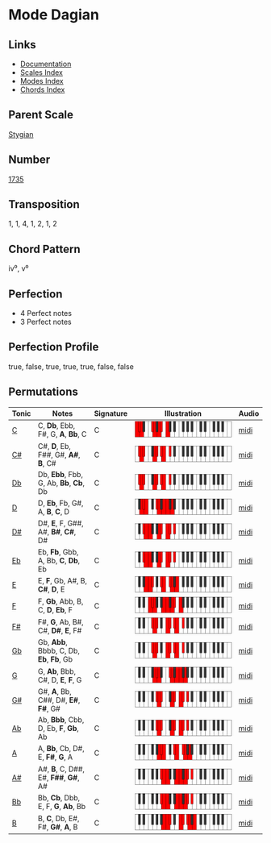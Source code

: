 # Mode Dagian

## Links

- [Documentation](README.md)
- [Scales Index](Scales.md)
- [Modes Index](Modes.md)
- [Chords Index](Chords.md)

## Parent Scale

[Stygian](ScaleStygian.md)

## Number

[1735](https://ianring.com/musictheory/scales/1735)

## Transposition

1, 1, 4, 1, 2, 1, 2

## Chord Pattern

iv⁰, v⁰

## Perfection

- 4 Perfect notes
- 3 Perfect notes

## Perfection Profile

true, false, true, true, true, false, false

## Permutations

| Tonic | Notes | Signature | Illustration | Audio |
|-------|-------|-----------|--------------|-------|
| [C](ModeCNaturalDagian.md) | C, **Db**, Ebb, F#, G, **A**, **Bb**, C | C | ![CNaturalDagian](ModeCNaturalDagian.png) | [midi](https://github.com/edipermadi/music/blob/main/docs/ModeCNaturalDagian.mid?raw=true) |
| [C#](ModeCSharpDagian.md) | C#, **D**, Eb, F##, G#, **A#**, **B**, C# | C | ![CSharpDagian](ModeCSharpDagian.png) | [midi](https://github.com/edipermadi/music/blob/main/docs/ModeCSharpDagian.mid?raw=true) |
| [Db](ModeDFlatDagian.md) | Db, **Ebb**, Fbb, G, Ab, **Bb**, **Cb**, Db | C | ![DFlatDagian](ModeDFlatDagian.png) | [midi](https://github.com/edipermadi/music/blob/main/docs/ModeDFlatDagian.mid?raw=true) |
| [D](ModeDNaturalDagian.md) | D, **Eb**, Fb, G#, A, **B**, **C**, D | C | ![DNaturalDagian](ModeDNaturalDagian.png) | [midi](https://github.com/edipermadi/music/blob/main/docs/ModeDNaturalDagian.mid?raw=true) |
| [D#](ModeDSharpDagian.md) | D#, **E**, F, G##, A#, **B#**, **C#**, D# | C | ![DSharpDagian](ModeDSharpDagian.png) | [midi](https://github.com/edipermadi/music/blob/main/docs/ModeDSharpDagian.mid?raw=true) |
| [Eb](ModeEFlatDagian.md) | Eb, **Fb**, Gbb, A, Bb, **C**, **Db**, Eb | C | ![EFlatDagian](ModeEFlatDagian.png) | [midi](https://github.com/edipermadi/music/blob/main/docs/ModeEFlatDagian.mid?raw=true) |
| [E](ModeENaturalDagian.md) | E, **F**, Gb, A#, B, **C#**, **D**, E | C | ![ENaturalDagian](ModeENaturalDagian.png) | [midi](https://github.com/edipermadi/music/blob/main/docs/ModeENaturalDagian.mid?raw=true) |
| [F](ModeFNaturalDagian.md) | F, **Gb**, Abb, B, C, **D**, **Eb**, F | C | ![FNaturalDagian](ModeFNaturalDagian.png) | [midi](https://github.com/edipermadi/music/blob/main/docs/ModeFNaturalDagian.mid?raw=true) |
| [F#](ModeFSharpDagian.md) | F#, **G**, Ab, B#, C#, **D#**, **E**, F# | C | ![FSharpDagian](ModeFSharpDagian.png) | [midi](https://github.com/edipermadi/music/blob/main/docs/ModeFSharpDagian.mid?raw=true) |
| [Gb](ModeGFlatDagian.md) | Gb, **Abb**, Bbbb, C, Db, **Eb**, **Fb**, Gb | C | ![GFlatDagian](ModeGFlatDagian.png) | [midi](https://github.com/edipermadi/music/blob/main/docs/ModeGFlatDagian.mid?raw=true) |
| [G](ModeGNaturalDagian.md) | G, **Ab**, Bbb, C#, D, **E**, **F**, G | C | ![GNaturalDagian](ModeGNaturalDagian.png) | [midi](https://github.com/edipermadi/music/blob/main/docs/ModeGNaturalDagian.mid?raw=true) |
| [G#](ModeGSharpDagian.md) | G#, **A**, Bb, C##, D#, **E#**, **F#**, G# | C | ![GSharpDagian](ModeGSharpDagian.png) | [midi](https://github.com/edipermadi/music/blob/main/docs/ModeGSharpDagian.mid?raw=true) |
| [Ab](ModeAFlatDagian.md) | Ab, **Bbb**, Cbb, D, Eb, **F**, **Gb**, Ab | C | ![AFlatDagian](ModeAFlatDagian.png) | [midi](https://github.com/edipermadi/music/blob/main/docs/ModeAFlatDagian.mid?raw=true) |
| [A](ModeANaturalDagian.md) | A, **Bb**, Cb, D#, E, **F#**, **G**, A | C | ![ANaturalDagian](ModeANaturalDagian.png) | [midi](https://github.com/edipermadi/music/blob/main/docs/ModeANaturalDagian.mid?raw=true) |
| [A#](ModeASharpDagian.md) | A#, **B**, C, D##, E#, **F##**, **G#**, A# | C | ![ASharpDagian](ModeASharpDagian.png) | [midi](https://github.com/edipermadi/music/blob/main/docs/ModeASharpDagian.mid?raw=true) |
| [Bb](ModeBFlatDagian.md) | Bb, **Cb**, Dbb, E, F, **G**, **Ab**, Bb | C | ![BFlatDagian](ModeBFlatDagian.png) | [midi](https://github.com/edipermadi/music/blob/main/docs/ModeBFlatDagian.mid?raw=true) |
| [B](ModeBNaturalDagian.md) | B, **C**, Db, E#, F#, **G#**, **A**, B | C | ![BNaturalDagian](ModeBNaturalDagian.png) | [midi](https://github.com/edipermadi/music/blob/main/docs/ModeBNaturalDagian.mid?raw=true) |
